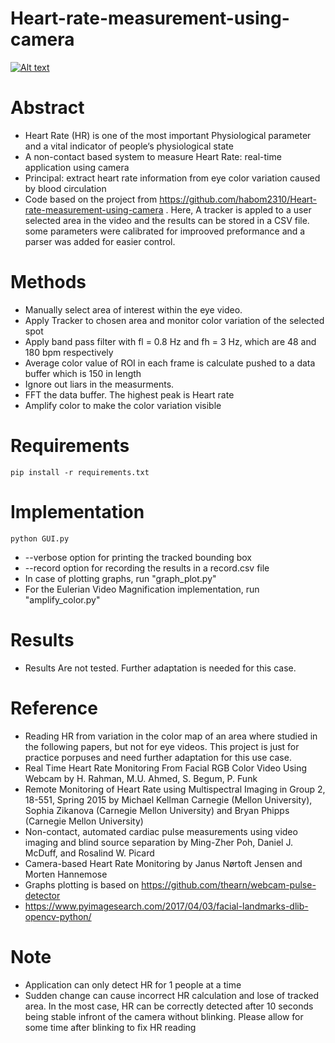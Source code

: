 # Heart-rate-measurement-using-camera
[![Alt text](https://github.com/habom2310/Heart-rate-measurement-using-camera/blob/master/result.JPG)](https://youtu.be/JeQGSEXk_BQ)
# Abstract


- Heart Rate (HR) is one of the most important Physiological parameter and a vital indicator of people‘s physiological state
- A non-contact based system to measure Heart Rate: real-time application using camera
- Principal: extract heart rate information from eye color variation caused by blood circulation 
- Code based on the project from https://github.com/habom2310/Heart-rate-measurement-using-camera . Here, A tracker is appled to a user selected area in the video and the results can be stored in a CSV file. some parameters were calibrated for improoved preformance and a parser was added for easier control.

# Methods 
- Manually select area of interest within the eye video.
- Apply Tracker to chosen area and monitor color variation of the selected spot
- Apply band pass filter with fl = 0.8 Hz and fh = 3 Hz, which are 48 and 180 bpm respectively
- Average color value of ROI in each frame is calculate pushed to a data buffer which is 150 in length
- Ignore out liars in the measurments.
- FFT the data buffer. The highest peak is Heart rate
- Amplify color to make the color variation visible 

# Requirements
```
pip install -r requirements.txt
```


# Implementation
```
python GUI.py

```
- --verbose option for printing the tracked bounding box
- --record option for recording the results in a record.csv file
- In case of plotting graphs, run "graph_plot.py" 
- For the Eulerian Video Magnification implementation, run "amplify_color.py"

# Results
- Results Are not tested. Further adaptation is needed for this case.

# Reference
- Reading HR from variation in the color map of an area where studied in the following papers, but not for eye videos. This project is just for practice porpuses and need further adaptation for this use case.
- Real Time Heart Rate Monitoring From Facial RGB Color Video Using Webcam by H. Rahman, M.U. Ahmed, S. Begum, P. Funk
- Remote Monitoring of Heart Rate using Multispectral Imaging in Group 2, 18-551, Spring 2015 by Michael Kellman Carnegie (Mellon University), Sophia Zikanova (Carnegie Mellon University) and Bryan Phipps (Carnegie Mellon University)
- Non-contact, automated cardiac pulse measurements using video imaging and blind source separation by Ming-Zher Poh, Daniel J. McDuff, and Rosalind W. Picard
- Camera-based Heart Rate Monitoring by Janus Nørtoft Jensen and Morten Hannemose
- Graphs plotting is based on https://github.com/thearn/webcam-pulse-detector
- https://www.pyimagesearch.com/2017/04/03/facial-landmarks-dlib-opencv-python/

# Note
- Application can only detect HR for 1 people at a time
- Sudden change can cause incorrect HR calculation and lose of tracked area. In the most case, HR can be correctly detected after 10 seconds being stable infront of the camera without blinking. Please allow for some time after blinking to fix HR reading


